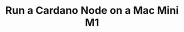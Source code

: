 ---
template: GuideDetailPage
title: Run a Cardano Node on a Mac Mini M1
description: Get more performance out of your stake pool by setting up and run a
  Cardano Node on Apple Silicon
keywords: Coming Soon, Apple SOC
icon: 🍎
identities: 
    - id: wcat-otg
      role: author
---